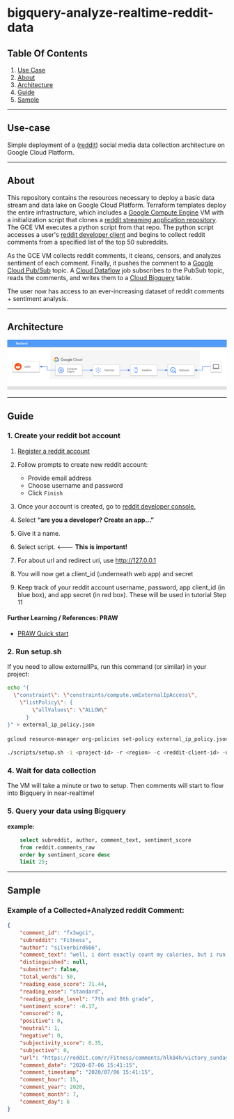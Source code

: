 # bigquery-analyze-realtime-reddit-data

## Table Of Contents

1. [Use Case](#use-case)
2. [About](#about)
3. [Architecture](#architecture)
4. [Guide](#guide)
5. [Sample](#sample)

----

## Use-case

Simple deployment of a ([reddit](https://www.reddit.com)) social media data collection architecture on Google Cloud Platform.

----

## About

This repository contains the resources necessary to deploy a basic data stream and data lake on Google Cloud Platform.  Terraform templates deploy the entire infrastructure, which includes a [Google Compute Engine](https://cloud.google.com/compute) VM with a initialization script that clones a [reddit streaming application repository](https://github.com/CYarros10/reddit-streaming-application). The GCE VM executes a python script from that repo.  The python script accesses a user's [reddit developer client](https://www.reddit.com/prefs/apps/) and begins to collect reddit comments from a specified list of the top 50 subreddits. 

As the GCE VM collects reddit comments, it cleans, censors, and analyzes sentiment of each comment. Finally, it pushes the comment to a [Google Cloud Pub/Sub](https://cloud.google.com/pubsub) topic.  A [Cloud Dataflow](https://cloud.google.com/dataflow) job subscribes to the PubSub topic, reads the comments, and writes them to a [Cloud Bigquery](https://cloud.google.com/bigquery) table.

The user now has access to an ever-increasing dataset of reddit comments + sentiment analysis.

----

## Architecture

![Stack-Resources](images/architecture.png)

----

## Guide

### 1. Create your reddit bot account

1. [Register a reddit account](https://www.reddit.com/register/)

2. Follow prompts to create new reddit account:
    * Provide email address
    * Choose username and password
    * Click `Finish`

3. Once your account is created, go to [reddit developer console.](https://www.reddit.com/prefs/apps/)

4. Select **“are you a developer? Create an app...”**

5. Give it a name.

6. Select script.  <--- **This is important!**

7. For about url and redirect uri, use http://127.0.0.1

8. You will now get a client_id (underneath web app) and secret

9. Keep track of your reddit account username, password, app client_id (in blue box), and app secret (in red box). These will be used in tutorial Step 11

#### Further Learning / References: PRAW

* [PRAW Quick start](https://praw.readthedocs.io/en/latest/getting_started/quick_start.html)

### 2. Run setup.sh


If you need to allow externalIPs, run this command (or similar) in your project:

```bash
echo "{
  \"constraint\": \"constraints/compute.vmExternalIpAccess\",
	\"listPolicy\": {
	    \"allValues\": \"ALLOW\"
	  }
}" > external_ip_policy.json

gcloud resource-manager org-policies set-policy external_ip_policy.json --project="$projectId"
```


```bash
./scripts/setup.sh -i <project-id> -r <region> -c <reddit-client-id> -u <reddit-user>
```

### 4. Wait for data collection

The VM will take a minute or two to setup. Then comments will start to flow into Bigquery in near-realtime!

### 5. Query your data using Bigquery

**example:**

```sql
    select subreddit, author, comment_text, sentiment_score
    from reddit.comments_raw
    order by sentiment_score desc
    limit 25;
```

----

## Sample

### Example of a Collected+Analyzed reddit Comment:

```json
{
    "comment_id": "fx3wgci",
    "subreddit": "Fitness",
    "author": "silverbird666",
    "comment_text": "well, i dont exactly count my calories, but i run on a competitive base and do kickboxing, that stuff burns quite much calories. i just stick to my established diet, and supplement with protein bars and shakes whenever i fail to hit my daily intake of protein. works for me.",
    "distinguished": null,
    "submitter": false,
    "total_words": 50,
    "reading_ease_score": 71.44,
    "reading_ease": "standard",
    "reading_grade_level": "7th and 8th grade",
    "sentiment_score": -0.17,
    "censored": 0,
    "positive": 0,
    "neutral": 1,
    "negative": 0,
    "subjectivity_score": 0.35,
    "subjective": 0,
    "url": "https://reddit.com/r/Fitness/comments/hlk84h/victory_sunday/fx3wgci/",
    "comment_date": "2020-07-06 15:41:15",
    "comment_timestamp": "2020/07/06 15:41:15",
    "comment_hour": 15,
    "comment_year": 2020,
    "comment_month": 7,
    "comment_day": 6
}
```
